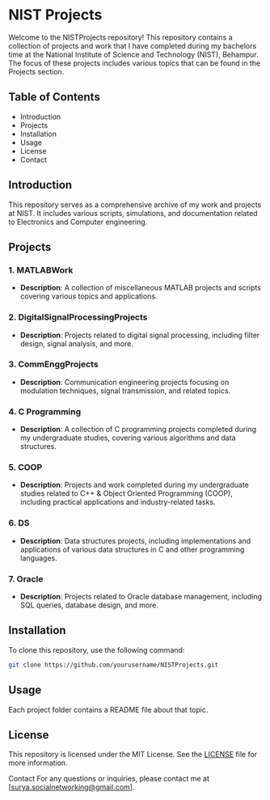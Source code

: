 # NIST Projects

Welcome to the NISTProjects repository! This repository contains a collection of projects and work that I have completed during my bachelors time at the National Institute of Science and Technology (NIST), Behampur. The focus of these projects includes various topics that can be found in the Projects section.

## Table of Contents
- Introduction
- Projects
- Installation
- Usage
- License
- Contact

## Introduction
This repository serves as a comprehensive archive of my work and projects at NIST. It includes various scripts, simulations, and documentation related to Electronics and Computer engineering.

## Projects
### 1. MATLABWork
- **Description**: A collection of miscellaneous MATLAB projects and scripts covering various topics and applications.

### 2. DigitalSignalProcessingProjects
- **Description**: Projects related to digital signal processing, including filter design, signal analysis, and more.

### 3. CommEnggProjects
- **Description**: Communication engineering projects focusing on modulation techniques, signal transmission, and related topics.

### 4. C Programming
- **Description**: A collection of C programming projects completed during my undergraduate studies, covering various algorithms and data structures.

### 5. COOP
- **Description**: Projects and work completed during my undergraduate studies related to C++ & Object Oriented Programming (COOP), including practical applications and industry-related tasks.

### 6. DS
- **Description**: Data structures projects, including implementations and applications of various data structures in C and other programming languages.

### 7. Oracle
- **Description**: Projects related to Oracle database management, including SQL queries, database design, and more.

## Installation
To clone this repository, use the following command:
```bash
git clone https://github.com/yourusername/NISTProjects.git
```

## Usage
Each project folder contains a README file about that topic.

## License
This repository is licensed under the MIT License. See the [LICENSE](LICENSE) file for more information.

Contact
For any questions or inquiries, please contact me at [surya.socialnetworking@gmail.com].
